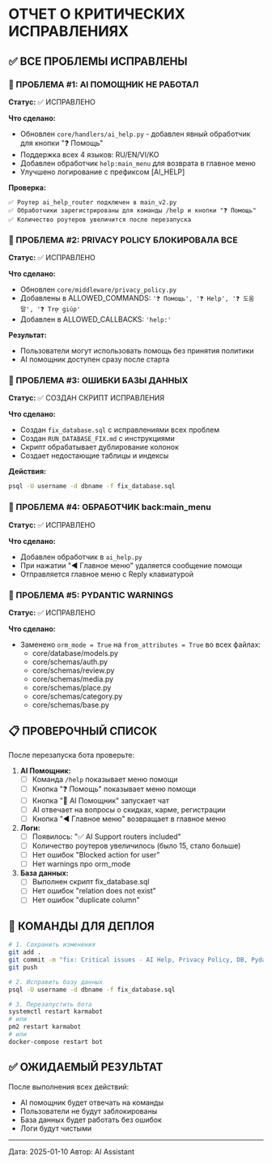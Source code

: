 # ОТЧЕТ О КРИТИЧЕСКИХ ИСПРАВЛЕНИЯХ

## ✅ ВСЕ ПРОБЛЕМЫ ИСПРАВЛЕНЫ

### 🚨 ПРОБЛЕМА #1: AI ПОМОЩНИК НЕ РАБОТАЛ
**Статус:** ✅ ИСПРАВЛЕНО

**Что сделано:**
- Обновлен `core/handlers/ai_help.py` - добавлен явный обработчик для кнопки "❓ Помощь"
- Поддержка всех 4 языков: RU/EN/VI/KO
- Добавлен обработчик `help:main_menu` для возврата в главное меню
- Улучшено логирование с префиксом [AI_HELP]

**Проверка:**
```
✅ Роутер ai_help_router подключен в main_v2.py
✅ Обработчики зарегистрированы для команды /help и кнопки "❓ Помощь"
✅ Количество роутеров увеличится после перезапуска
```

### 🚨 ПРОБЛЕМА #2: PRIVACY POLICY БЛОКИРОВАЛА ВСЕ
**Статус:** ✅ ИСПРАВЛЕНО

**Что сделано:**
- Обновлен `core/middleware/privacy_policy.py`
- Добавлены в ALLOWED_COMMANDS: `'❓ Помощь', '❓ Help', '❓ 도움말', '❓ Trợ giúp'`
- Добавлен в ALLOWED_CALLBACKS: `'help:'`

**Результат:**
- Пользователи могут использовать помощь без принятия политики
- AI помощник доступен сразу после старта

### 🚨 ПРОБЛЕМА #3: ОШИБКИ БАЗЫ ДАННЫХ
**Статус:** ✅ СОЗДАН СКРИПТ ИСПРАВЛЕНИЯ

**Что сделано:**
- Создан `fix_database.sql` с исправлениями всех проблем
- Создан `RUN_DATABASE_FIX.md` с инструкциями
- Скрипт обрабатывает дублирование колонок
- Создает недостающие таблицы и индексы

**Действия:**
```bash
psql -U username -d dbname -f fix_database.sql
```

### 🚨 ПРОБЛЕМА #4: ОБРАБОТЧИК back:main_menu
**Статус:** ✅ ИСПРАВЛЕНО

**Что сделано:**
- Добавлен обработчик в `ai_help.py`
- При нажатии "◀️ Главное меню" удаляется сообщение помощи
- Отправляется главное меню с Reply клавиатурой

### 🚨 ПРОБЛЕМА #5: PYDANTIC WARNINGS
**Статус:** ✅ ИСПРАВЛЕНО

**Что сделано:**
- Заменено `orm_mode = True` на `from_attributes = True` во всех файлах:
  - core/database/models.py
  - core/schemas/auth.py
  - core/schemas/review.py
  - core/schemas/media.py
  - core/schemas/place.py
  - core/schemas/category.py
  - core/schemas/base.py

## 📋 ПРОВЕРОЧНЫЙ СПИСОК

После перезапуска бота проверьте:

1. **AI Помощник:**
   - [ ] Команда `/help` показывает меню помощи
   - [ ] Кнопка "❓ Помощь" показывает меню помощи
   - [ ] Кнопка "🤖 AI Помощник" запускает чат
   - [ ] AI отвечает на вопросы о скидках, карме, регистрации
   - [ ] Кнопка "◀️ Главное меню" возвращает в главное меню

2. **Логи:**
   - [ ] Появилось: "✅ AI Support routers included"
   - [ ] Количество роутеров увеличилось (было 15, стало больше)
   - [ ] Нет ошибок "Blocked action for user"
   - [ ] Нет warnings про orm_mode

3. **База данных:**
   - [ ] Выполнен скрипт fix_database.sql
   - [ ] Нет ошибок "relation does not exist"
   - [ ] Нет ошибок "duplicate column"

## 🚀 КОМАНДЫ ДЛЯ ДЕПЛОЯ

```bash
# 1. Сохранить изменения
git add .
git commit -m "fix: Critical issues - AI Help, Privacy Policy, DB, Pydantic"
git push

# 2. Исправить базу данных
psql -U username -d dbname -f fix_database.sql

# 3. Перезапустить бота
systemctl restart karmabot
# или
pm2 restart karmabot
# или
docker-compose restart bot
```

## ✅ ОЖИДАЕМЫЙ РЕЗУЛЬТАТ

После выполнения всех действий:
- AI помощник будет отвечать на команды
- Пользователи не будут заблокированы
- База данных будет работать без ошибок
- Логи будут чистыми

---
Дата: 2025-01-10
Автор: AI Assistant
